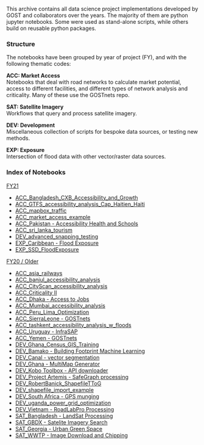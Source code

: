 This archive contains all data science project implementations developed by GOST and collaborators over the years. The majority of them are python jupyter notebooks. Some were used as stand-alone scripts, while others build on reusable python packages.

### Structure

The notebooks have been grouped by year of project (FY), and with the following thematic codes:

**ACC: Market Access**  
Notebooks that deal with road networks to calculate market potential, access to different facilities, and different types of network analysis and criticality. Many of these use the GOSTnets repo.  

**SAT: Satellite Imagery**  
Workflows that query and process satellite imagery.  

**DEV: Development**  
Miscellaneous collection of scripts for bespoke data sources, or testing new methods.  

**EXP: Exposure**  
Intersection of flood data with other vector/raster data sources.  

### Index of Notebooks

[FY21](FY21)
- [ACC_Bangladesh_CXB_Accessibility_and_Growth](FY21/ACC_Bangladesh_CXB_Accessibility_and_Growth)
- [ACC_GTFS_accessibility_analysis_Cap_Haitien_Haiti](FY21/ACC_GTFS_accessibility_analysis_Cap_Haitien_Haiti)
- [ACC_mapbox_traffic](FY21/ACC_mapbox_traffic)
- [ACC_market_access_example](FY21/ACC_market_access_example)
- [ACC_Pakistan - Accessibility Health and Schools](FY21/ACC_Pakistan%20-%20Accessibility%20Health%20and%20Schools)
- [ACC_sri_lanka_tourism](FY21/ACC_sri_lanka_tourism)
- [DEV_advanced_snapping_testing](FY21/DEV_advanced_snapping_testing)
- [EXP_Caribbean - Flood Exposure](FY21/EXP_Caribbean%20-%20Flood%20Exposure)
- [EXP_SSD_FloodExposure](FY21/EXP_SSD_FloodExposure)

[FY20 / Older](FY20)
- [ACC_asia_railways](FY20/ACC_asia_railways)
- [ACC_banjul_accessibility_analysis](FY20/ACC_banjul_accessibility_analysis)
- [ACC_CityScan_accessibility_analysis](FY20/ACC_CityScan_accessibility_analysis)
- [ACC_Criticality II](FY20/ACC_Criticality%20II)
- [ACC_Dhaka - Access to Jobs](FY20/ACC_Dhaka%20-%20Access%20to%20Jobs)
- [ACC_Mumbai_accessibility_analysis](FY20/ACC_Mumbai_accessibility_analysis)
- [ACC_Peru_Lima_Optimization](FY20/ACC_Peru_Lima_Optimization)
- [ACC_SierraLeone - GOSTnets](FY20/ACC_SierraLeone%20-%20GOSTnets)
- [ACC_tashkent_accessibility_analysis_w_floods](FY20/ACC_tashkent_accessibility_analysis_w_floods)
- [ACC_Uruguay - InfraSAP](FY20/ACC_Uruguay%20-%20InfraSAP)
- [ACC_Yemen - GOSTnets](FY20/ACC_Yemen%20-%20GOSTnets)
- [DEV_Ghana_Census_GIS_Training](FY20/DEV_Ghana_Census_GIS_Training)
- [DEV_Bamako - Building Footprint Machine Learning](FY20/DEV_Bamako%20-%20Building%20Footprint%20Machine%20Learning)
- [DEV_Canal - vector segmentation](FY20/DEV_Canal%20-%20vector%20segmentation)
- [DEV_Ghana - MultiMap Generator](FY20/DEV_Ghana%20-%20MultiMap%20Generator)
- [DEV_Kobo Toolbox - API downloader](FY20/DEV_Kobo%20Toolbox%20-%20API%20downloader)
- [DEV_Project Artemis - SafeGraph processing](FY20/DEV_Project%20Artemis%20-%20SafeGraph%20processing)
- [DEV_RobertBanick_ShapefileTToG](FY20/DEV_RobertBanick_ShapefileTToG)
- [DEV_shapefile_import_example](FY20/DEV_shapefile_import_example)
- [DEV_South Africa - GPS munging](FY20/DEV_South%20Africa%20-%20GPS%20munging)
- [DEV_uganda_power_grid_optimization](FY20/DEV_uganda_power_grid_optimization)
- [DEV_Vietnam - RoadLabPro Processing](FY20/DEV_Vietnam%20-%20RoadLabPro%20Processing)
- [SAT_Bangladesh - LandSat Processing](FY20/SAT_Bangladesh%20-%20LandSat%20Processing)
- [SAT_GBDX - Satelite Imagery Search](FY20/SAT_GBDX%20-%20Satelite%20Imagery%20Search)
- [SAT_Georgia - Urban Green Space](FY20/SAT_Georgia%20-%20Urban%20Green%20Space)
- [SAT_WWTP - Image Download and Chipping](FY20/SAT_WWTP%20-%20Image%20Download%20and%20Chipping)
